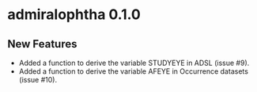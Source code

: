 # admiralophtha 0.1.0

## New Features

- Added a function to derive the variable STUDYEYE in ADSL (issue #9).
- Added a function to derive the variable AFEYE in Occurrence datasets (issue #10).


